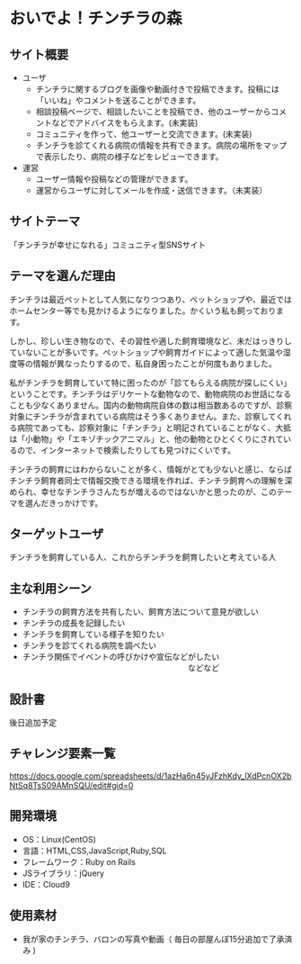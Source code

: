 # **おいでよ！チンチラの森**

## **サイト概要**

* ユーザ
  * チンチラに関するブログを画像や動画付きで投稿できます。投稿には「いいね」やコメントを送ることができます。
  * 相談投稿ページで、相談したいことを投稿でき、他のユーザーからコメントなどでアドバイスをもらえます。(未実装)
  * コミュニティを作って、他ユーザーと交流できます。(未実装)  
  * チンチラを診てくれる病院の情報を共有できます。病院の場所をマップで表示したり、病院の様子などをレビューできます。
* 運営  
  * ユーザー情報や投稿などの管理ができます。  
  * 運営からユーザに対してメールを作成・送信できます。（未実装）

## **サイトテーマ**

「チンチラが幸せになれる」コミュニティ型SNSサイト

## **テーマを選んだ理由**

チンチラは最近ペットとして人気になりつつあり、ペットショップや、最近ではホームセンター等でも見かけるようになりました。かくいう私も飼っております。

しかし、珍しい生き物なので、その習性や適した飼育環境など、未だはっきりしていないことが多いです。ペットショップや飼育ガイドによって適した気温や湿度等の情報が異なったりするので、私自身困ったことが何度もありました。

私がチンチラを飼育していて特に困ったのが「診てもらえる病院が探しにくい」ということです。チンチラはデリケートな動物なので、動物病院のお世話になることも少なくありません。国内の動物病院自体の数は相当数あるのですが、診察対象にチンチラが含まれている病院はそう多くありません。また、診察してくれる病院であっても、診察対象に「チンチラ」と明記されていることがなく、大抵は「小動物」や「エキゾチックアニマル」と、他の動物とひとくくりにされているので、インターネットで検索したりしても見つけにくいです。

チンチラの飼育にはわからないことが多く、情報がとても少ないと感じ、ならばチンチラ飼育者同士で情報交換できる環境を作れば、チンチラ飼育への理解を深められ、幸せなチンチラさんたちが増えるのではないかと思ったのが、このテーマを選んだきっかけです。

## **ターゲットユーザ**

チンチラを飼育している人、これからチンチラを飼育したいと考えている人

## **主な利用シーン**

* チンチラの飼育方法を共有したい、飼育方法について意見が欲しい  
* チンチラの成長を記録したい  
* チンチラを飼育している様子を知りたい  
* チンチラを診てくれる病院を調べたい  
* チンチラ関係でイベントの呼びかけや宣伝などがしたい  
　　　　　　　　　　　　　　　　　　　　　などなど

## **設計書**

後日追加予定

## **チャレンジ要素一覧**

<https://docs.google.com/spreadsheets/d/1azHa6n45yJFzhKdy_lXdPcnOX2bNtSq8TsS09AMnSQU/edit#gid=0>

## **開発環境**

* OS：Linux(CentOS)
* 言語：HTML,CSS,JavaScript,Ruby,SQL
* フレームワーク：Ruby on Rails
* JSライブラリ：jQuery
* IDE：Cloud9

## **使用素材**

* 我が家のチンチラ、バロンの写真や動画（ 毎日の部屋んぽ15分追加で了承済み )